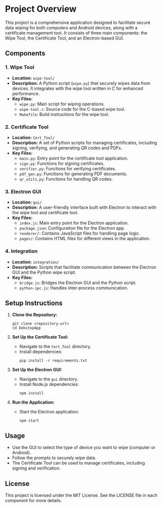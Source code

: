 # Project Overview

This project is a comprehensive application designed to facilitate secure data wiping for both computers and Android devices, along with a certificate management tool. It consists of three main components: the Wipe Tool, the Certificate Tool, and an Electron-based GUI.

## Components

### 1. Wipe Tool
- **Location:** `wipe-tool/`
- **Description:** A Python script (`wipe.py`) that securely wipes data from devices. It integrates with the wipe tool written in C for enhanced performance.
- **Key Files:**
  - `wipe.py`: Main script for wiping operations.
  - `wipe-tool.c`: Source code for the C-based wipe tool.
  - `Makefile`: Build instructions for the wipe tool.

### 2. Certificate Tool
- **Location:** `Cert_Tool/`
- **Description:** A set of Python scripts for managing certificates, including signing, verifying, and generating QR codes and PDFs.
- **Key Files:**
  - `main.py`: Entry point for the certificate tool application.
  - `sign.py`: Functions for signing certificates.
  - `verifier.py`: Functions for verifying certificates.
  - `pdf_gen.py`: Functions for generating PDF documents.
  - `qr_utils.py`: Functions for handling QR codes.

### 3. Electron GUI
- **Location:** `gui/`
- **Description:** A user-friendly interface built with Electron to interact with the wipe tool and certificate tool.
- **Key Files:**
  - `index.js`: Main entry point for the Electron application.
  - `package.json`: Configuration file for the Electron app.
  - `renderer/`: Contains JavaScript files for handling page logic.
  - `pages/`: Contains HTML files for different views in the application.

### 4. Integration
- **Location:** `integration/`
- **Description:** Scripts that facilitate communication between the Electron GUI and the Python wipe script.
- **Key Files:**
  - `bridge.js`: Bridges the Electron GUI and the Python script.
  - `python-ipc.js`: Handles inter-process communication.

## Setup Instructions

1. **Clone the Repository:**
   ```
   git clone <repository-url>
   cd DekstopApp
   ```

2. **Set Up the Certificate Tool:**
   - Navigate to the `Cert_Tool` directory.
   - Install dependencies:
     ```
     pip install -r requirements.txt
     ```

3. **Set Up the Electron GUI:**
   - Navigate to the `gui` directory.
   - Install Node.js dependencies:
     ```
     npm install
     ```

4. **Run the Application:**
   - Start the Electron application:
     ```
     npm start
     ```

## Usage

- Use the GUI to select the type of device you want to wipe (computer or Android).
- Follow the prompts to securely wipe data.
- The Certificate Tool can be used to manage certificates, including signing and verification.

## License

This project is licensed under the MIT License. See the LICENSE file in each component for more details.